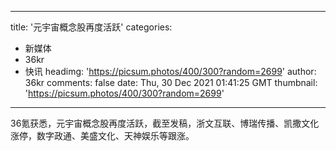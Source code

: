 
---
title: '元宇宙概念股再度活跃'
categories: 
 - 新媒体
 - 36kr
 - 快讯
headimg: 'https://picsum.photos/400/300?random=2699'
author: 36kr
comments: false
date: Thu, 30 Dec 2021 01:41:25 GMT
thumbnail: 'https://picsum.photos/400/300?random=2699'
---

<div>   
36氪获悉，元宇宙概念股再度活跃，截至发稿，浙文互联、博瑞传播、凯撒文化涨停，数字政通、美盛文化、天神娱乐等跟涨。  
</div>
            
